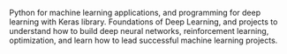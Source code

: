 Python for machine   learning   applications, and programming for deep  learning  with  Keras  library. Foundations of Deep Learning, and projects to understand how to build deep neural networks, reinforcement learning, optimization, and  learn   how  to   lead  successful   machine   learning   projects.

